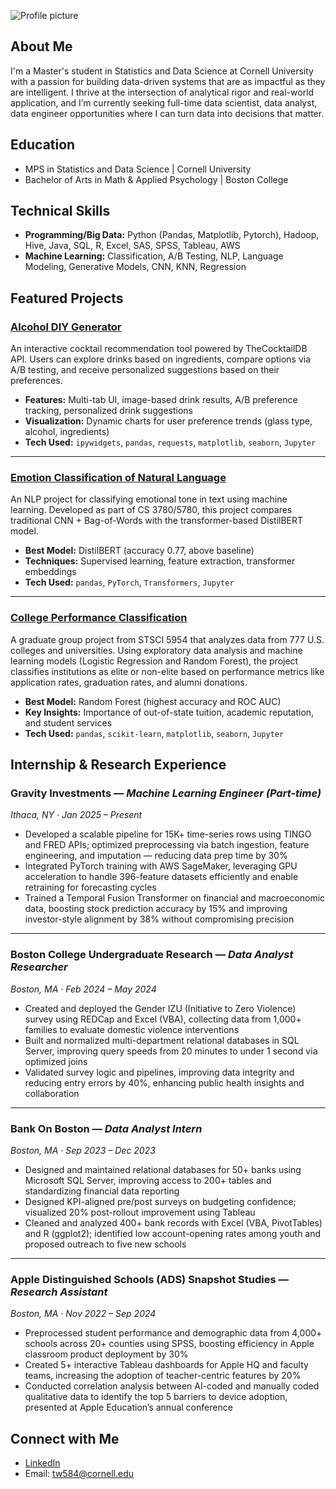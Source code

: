 ![Profile picture](/asset/img/pp.JPG)
## About Me

I'm a Master's student in Statistics and Data Science at Cornell University with a passion for building data-driven systems that are as impactful as they are intelligent. I thrive at the intersection of analytical rigor and real-world application, and I’m currently seeking full-time data scientist, data analyst, data engineer opportunities where I can turn data into decisions that matter.

## Education
- MPS in Statistics and Data Science | Cornell University
- Bachelor of Arts in Math & Applied Psychology | Boston College

## Technical Skills
- **Programming/Big Data:** Python (Pandas, Matplotlib, Pytorch), Hadoop, Hive, Java, SQL, R, Excel, SAS, SPSS, Tableau, AWS
- **Machine Learning:** Classification, A/B Testing, NLP, Language Modeling, Generative Models, CNN, KNN, Regression

## Featured Projects

### [Alcohol DIY Generator](https://github.com/candicewangtiancan/Alcohol_DIY_Generator_Project)
An interactive cocktail recommendation tool powered by TheCocktailDB API. Users can explore drinks based on ingredients, compare options via A/B testing, and receive personalized suggestions based on their preferences.

- **Features:** Multi-tab UI, image-based drink results, A/B preference tracking, personalized drink suggestions
- **Visualization:** Dynamic charts for user preference trends (glass type, alcohol, ingredients)
- **Tech Used:** `ipywidgets`, `pandas`, `requests`, `matplotlib`, `seaborn`, `Jupyter`

---

### [Emotion Classification of Natural Language](https://github.com/candicewangtiancan/Emotion_Classification_Project)
An NLP project for classifying emotional tone in text using machine learning. Developed as part of CS 3780/5780, this project compares traditional CNN + Bag-of-Words with the transformer-based DistilBERT model.

- **Best Model:** DistilBERT (accuracy 0.77, above baseline)
- **Techniques:** Supervised learning, feature extraction, transformer embeddings
- **Tech Used:** `pandas`, `PyTorch`, `Transformers`, `Jupyter`

---

### [College Performance Classification](https://github.com/candicewangtiancan/College_Performance_Classification)
A graduate group project from STSCI 5954 that analyzes data from 777 U.S. colleges and universities. Using exploratory data analysis and machine learning models (Logistic Regression and Random Forest), the project classifies institutions as elite or non-elite based on performance metrics like application rates, graduation rates, and alumni donations.

- **Best Model:** Random Forest (highest accuracy and ROC AUC)
- **Key Insights:** Importance of out-of-state tuition, academic reputation, and student services
- **Tech Used:** `pandas`, `scikit-learn`, `matplotlib`, `seaborn`, `Jupyter`

## Internship & Research Experience

### Gravity Investments — *Machine Learning Engineer (Part-time)*  
_Ithaca, NY · Jan 2025 – Present_

- Developed a scalable pipeline for 15K+ time-series rows using TINGO and FRED APIs; optimized preprocessing via batch ingestion, feature engineering, and imputation — reducing data prep time by 30%
- Integrated PyTorch training with AWS SageMaker, leveraging GPU acceleration to handle 396-feature datasets efficiently and enable retraining for forecasting cycles
- Trained a Temporal Fusion Transformer on financial and macroeconomic data, boosting stock prediction accuracy by 15% and improving investor-style alignment by 38% without compromising precision

---

### Boston College Undergraduate Research — *Data Analyst Researcher*  
_Boston, MA · Feb 2024 – May 2024_

- Created and deployed the Gender IZU (Initiative to Zero Violence) survey using REDCap and Excel (VBA), collecting data from 1,000+ families to evaluate domestic violence interventions
- Built and normalized multi-department relational databases in SQL Server, improving query speeds from 20 minutes to under 1 second via optimized joins
- Validated survey logic and pipelines, improving data integrity and reducing entry errors by 40%, enhancing public health insights and collaboration

---

### Bank On Boston — *Data Analyst Intern*  
_Boston, MA · Sep 2023 – Dec 2023_

- Designed and maintained relational databases for 50+ banks using Microsoft SQL Server, improving access to 200+ tables and standardizing financial data reporting
- Designed KPI-aligned pre/post surveys on budgeting confidence; visualized 20% post-rollout improvement using Tableau
- Cleaned and analyzed 400+ bank records with Excel (VBA, PivotTables) and R (ggplot2); identified low account-opening rates among youth and proposed outreach to five new schools

---

### Apple Distinguished Schools (ADS) Snapshot Studies — *Research Assistant*  
_Boston, MA · Nov 2022 – Sep 2024_

- Preprocessed student performance and demographic data from 4,000+ schools across 20+ counties using SPSS, boosting efficiency in Apple classroom product deployment by 30%
- Created 5+ interactive Tableau dashboards for Apple HQ and faculty teams, increasing the adoption of teacher-centric features by 20%
- Conducted correlation analysis between AI-coded and manually coded qualitative data to identify the top 5 barriers to device adoption, presented at Apple Education’s annual conference


## Connect with Me

- [LinkedIn](www.linkedin.com/in/tiancan-wang)
- Email: tw584@cornell.edu

